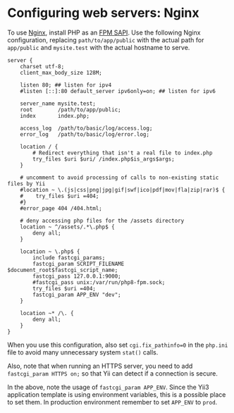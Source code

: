 # Configuring web servers: Nginx

To use [Nginx](https://wiki.nginx.org/), install PHP as an [FPM
SAPI](https://secure.php.net/install.fpm).  Use the following Nginx
configuration, replacing `path/to/app/public` with the actual path for
`app/public` and `mysite.test` with the actual hostname to serve.

```nginx
server {
    charset utf-8;
    client_max_body_size 128M;

    listen 80; ## listen for ipv4
    #listen [::]:80 default_server ipv6only=on; ## listen for ipv6

    server_name mysite.test;
    root        /path/to/app/public;
    index       index.php;

    access_log  /path/to/basic/log/access.log;
    error_log   /path/to/basic/log/error.log;

    location / {
        # Redirect everything that isn't a real file to index.php
        try_files $uri $uri/ /index.php$is_args$args;
    }

    # uncomment to avoid processing of calls to non-existing static files by Yii
    #location ~ \.(js|css|png|jpg|gif|swf|ico|pdf|mov|fla|zip|rar)$ {
    #    try_files $uri =404;
    #}
    #error_page 404 /404.html;

    # deny accessing php files for the /assets directory
    location ~ ^/assets/.*\.php$ {
        deny all;
    }

    location ~ \.php$ {
        include fastcgi_params;
        fastcgi_param SCRIPT_FILENAME $document_root$fastcgi_script_name;
        fastcgi_pass 127.0.0.1:9000;
        #fastcgi_pass unix:/var/run/php8-fpm.sock;
        try_files $uri =404;
        fastcgi_param APP_ENV "dev";
    }

    location ~* /\. {
        deny all;
    }
}
```

When you use this configuration, also set `cgi.fix_pathinfo=0` in the
`php.ini` file to avoid many unnecessary system `stat()` calls.

Also, note that when running an HTTPS server, you need to add `fastcgi_param
HTTPS on;` so that Yii can detect if a connection is secure.

In the above, note the usage of `fastcgi_param APP_ENV`. Since the Yii3
application template is using environment variables, this is a possible
place to set them. In production environment remember to set `APP_ENV` to
`prod`.

